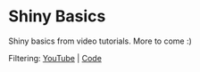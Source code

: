 # Shiny Basics
Shiny basics from video tutorials. More to come :)

Filtering: [YouTube](https://youtu.be/mvB1FvAfaH0) | [Code](https://github.com/ashleighlatter/shiny-basics/tree/main/filtering)
